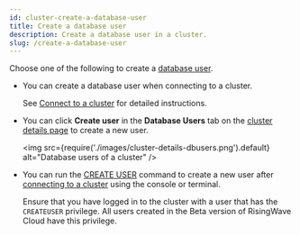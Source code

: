 ```yaml
---
id: cluster-create-a-database-user
title: Create a database user
description: Create a database user in a cluster.
slug: /create-a-database-user
---
```



Choose one of the following to create a [database user](cluster-manage-database-users.md).

- You can create a database user when connecting to a cluster.

    See [Connect to a cluster](cluster-connect-to-a-cluster.md) for detailed instructions.

- You can click **Create user** in the **Database Users** tab on the [cluster details page](cluster-check-status-and-metrics.md#check-cluster-details) to create a new user.
    
    <img
    src={require('./images/cluster-details-dbusers.png').default}
    alt="Database users of a cluster"
    />

- You can run the [CREATE USER](https://www.risingwave.dev/docs/current/sql-create-user/) command to create a new user after [connecting to a cluster](cluster-connect-to-a-cluster.md) using the console or terminal.

    Ensure that you have logged in to the cluster with a user that has the `CREATEUSER` privilege. All users created in the Beta version of RisingWave Cloud have this privilege.
